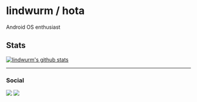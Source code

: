 # lindwurm / hota

Android OS enthusiast

## Stats

[![lindwurm's github stats](https://github-readme-stats.vercel.app/api?username=lindwurm&show_icons=true)](https://github.com/anuraghazra/github-readme-stats)

---

### Social

[![](https://img.shields.io/mastodon/follow/1?domain=https%3A%2F%2Fmstdn.maud.io&style=social)](https://mstdn.maud.io/@hota)
[![](https://img.shields.io/twitter/follow/lindwurm?style=social)](https://twitter.com/lindwurm)
